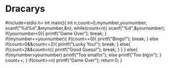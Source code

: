 # Dracarys
#include<stdio.h>
int main(){
  int n,count=0,mynumber,yournumber;
  scanf("%d%d",&mynumber,&n);
  while(count<n){
    scanf("%d",&yournumber);
    if(yournumber<0){
      printf("Game Over");
      break;
    }
    if(mynumber==yournumber){
      if(count==0){
        printf("Bingo!");
		break;
		}
      else if(count>0&&count<=2){
        printf("Lucky You!");
		break;
		}
      else{
        if(count>2&&count<n){
        printf("Good Guess!");
        break;
        }
    }
    }
    else{
      if(mynumber>yournumber)
        printf("Too small\n");
      else
        printf("Too big\n");
      }
    count++;
  }
  if(count>=n)
    printf("Game Over");
  return 0;
}
